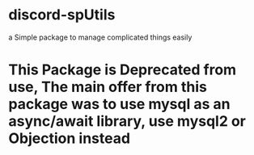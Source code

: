 # discord-spUtils
a Simple package to manage complicated things easily

# This Package is Deprecated from use, The main offer from this package was to use mysql as an async/await library, use mysql2 or Objection instead
